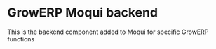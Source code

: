 # GrowERP Moqui backend

This is the backend component added to Moqui for specific GrowERP functions
